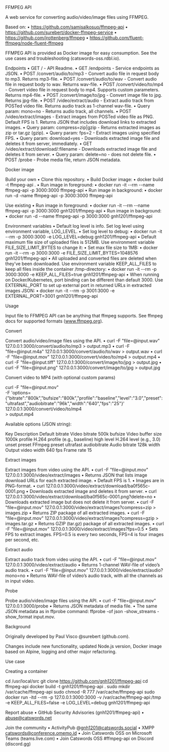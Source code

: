 FFMPEG API

A web service for converting audio/video/image files using FFMPEG.

Based on:
	•	https://github.com/samisalkosuo/ffmpeg-api
	•	https://github.com/surebert/docker-ffmpeg-service
	•	https://github.com/jrottenberg/ffmpeg
	•	https://github.com/fluent-ffmpeg/node-fluent-ffmpeg 

FFMPEG API is provided as Docker image for easy consumption. See the use cases and troubleshooting (catswords-oss.rdbl.io).

Endpoints
	•	GET / - API Readme.
	•	GET /endpoints - Service endpoints as JSON.
	•	POST /convert/audio/to/mp3 - Convert audio file in request body to mp3. Returns mp3-file.
	•	POST /convert/audio/to/wav - Convert audio file in request body to wav. Returns wav-file.
	•	POST /convert/video/to/mp4 - Convert video file in request body to mp4. Supports custom parameters. Returns mp4-file.
	•	POST /convert/image/to/jpg - Convert image file to jpg. Returns jpg-file.
	•	POST /video/extract/audio - Extract audio track from POSTed video file. Returns audio track as 1-channel wav-file.
	•	Query param: mono=no - Returns audio track, all channels.
	•	POST /video/extract/images - Extract images from POSTed video file as PNG. Default FPS is 1. Returns JSON that includes download links to extracted images.
	•	Query param: compress=zip|gzip - Returns extracted images as zip or tar.gz (gzip).
	•	Query param: fps=2 - Extract images using specified FPS.
	•	Query param: download=yes - Downloads extracted image file and deletes it from server, immediately.
	•	GET /video/extract/download/:filename - Downloads extracted image file and deletes it from server.
	•	Query param: delete=no - does not delete file.
	•	POST /probe - Probe media file, return JSON metadata.

Docker image

Build your own
	•	Clone this repository.
	•	Build Docker image:
	•	docker build -t ffmpeg-api .
	•	Run image in foreground:
	•	docker run -it --rm --name ffmpeg-api -p 3000:3000 ffmpeg-api
	•	Run image in background:
	•	docker run -d -name ffmpeg-api -p 3000:3000 ffmpeg-api

Use existing
	•	Run image in foreground:
	•	docker run -it --rm --name ffmpeg-api -p 3000:3000 gnh1201/ffmpeg-api
	•	Run image in background:
	•	docker run -d --name ffmpeg-api -p 3000:3000 gnh1201/ffmpeg-api

Environment variables
	•	Default log level is info. Set log level using environment variable, LOG_LEVEL.
	•	Set log level to debug:
	•	docker run -it --rm -p 3000:3000 -e LOG_LEVEL=debug gnh1201/ffmpeg-api
	•	Default maximum file size of uploaded files is 512MB. Use environment variable FILE_SIZE_LIMIT_BYTES to change it:
	•	Set max file size to 1MB:
	•	docker run -it --rm -p 3000:3000 -e FILE_SIZE_LIMIT_BYTES=1048576 gnh1201/ffmpeg-api
	•	All uploaded and converted files are deleted when they’ve been downloaded. Use environment variable KEEP_ALL_FILES to keep all files inside the container /tmp-directory:
	•	docker run -it --rm -p 3000:3000 -e KEEP_ALL_FILES=true gnh1201/ffmpeg-api
	•	When running on Docker/Kubernetes, port binding can be different than default 3000. Use EXTERNAL_PORT to set up external port in returned URLs in extracted images JSON:
	•	docker run -it --rm -p 3001:3000 -e EXTERNAL_PORT=3001 gnh1201/ffmpeg-api

Usage

Input file to FFMPEG API can be anything that ffmpeg supports. See ffmpeg docs for supported formats (www.ffmpeg.org).

Convert

Convert audio/video/image files using the API.
	•	curl -F "file=@input.wav" 127.0.0.1:3000/convert/audio/to/mp3  > output.mp3
	•	curl -F "file=@input.m4a" 127.0.0.1:3000/convert/audio/to/wav  > output.wav
	•	curl -F "file=@input.mov" 127.0.0.1:3000/convert/video/to/mp4  > output.mp4
	•	curl -F "file=@input.tiff" 127.0.0.1:3000/convert/image/to/jpg  > output.jpg
	•	curl -F "file=@input.png" 127.0.0.1:3000/convert/image/to/jpg  > output.jpg

Convert video to MP4 (with optional custom params)

curl -F "file=@input.mov" \
     -F 'options={"bitrate":"800k","bufsize":"800k","profile":"baseline","level":"3.0","preset":"ultrafast","audiobitrate":"96k","width":"640","fps":"25"}' \
     127.0.0.1:3000/convert/video/to/mp4 \
     > output.mp4

Available options (JSON string):

Key	Description	Default
bitrate	Video bitrate	500k
bufsize	Video buffer size	1000k
profile	H.264 profile (e.g., baseline)	high
level	H.264 level (e.g., 3.0)	unset
preset	FFmpeg preset	ultrafast
audiobitrate	Audio bitrate	128k
width	Output video width	640
fps	Frame rate	15

Extract images

Extract images from video using the API.
	•	curl -F "file=@input.mov" 127.0.0.1:3000/video/extract/images
	•	Returns JSON that lists image download URLs for each extracted image.
	•	Default FPS is 1.
	•	Images are in PNG-format.
	•	curl 127.0.0.1:3000/video/extract/download/ba0f565c-0001.png
	•	Downloads extracted image and deletes it from server.
	•	curl 127.0.0.1:3000/video/extract/download/ba0f565c-0001.png?delete=no
	•	Downloads extracted image but does not delete it from server.
	•	curl -F "file=@input.mov" 127.0.0.1:3000/video/extract/images?compress=zip > images.zip
	•	Returns ZIP package of all extracted images.
	•	curl -F "file=@input.mov" 127.0.0.1:3000/video/extract/images?compress=gzip > images.tar.gz
	•	Returns GZIP (tar.gz) package of all extracted images.
	•	curl -F "file=@input.mov" 127.0.0.1:3000/video/extract/images?fps=0.5
	•	Sets FPS to extract images. FPS=0.5 is every two seconds, FPS=4 is four images per second, etc.

Extract audio

Extract audio track from video using the API.
	•	curl -F "file=@input.mov" 127.0.0.1:3000/video/extract/audio
	•	Returns 1-channel WAV-file of video’s audio track.
	•	curl -F "file=@input.mov" 127.0.0.1:3000/video/extract/audio?mono=no
	•	Returns WAV-file of video’s audio track, with all the channels as in input video.

Probe

Probe audio/video/image files using the API.
	•	curl -F "file=@input.mov" 127.0.0.1:3000/probe
	•	Returns JSON metadata of media file.
	•	The same JSON metadata as in ffprobe command: ffprobe -of json -show_streams -show_format input.mov.

Background

Originally developed by Paul Visco @surebert (github.com).

Changes include new functionality, updated Node.js version, Docker image based on Alpine, logging and other major refactoring.

Use case

Creating a container

cd /usr/local/src
git clone https://github.com/gnh1201/ffmpeg-api
cd ffmpeg-api
docker build -t gnh1201/ffmpeg-api .
sudo mkdir /var/cache/ffmpeg-api
sudo chmod -R 777 /var/cache/ffmpeg-api
sudo docker run -itd --rm -p 127.0.0.1:3000:3000 -v /var/cache/ffmpeg-api:/tmp -e KEEP_ALL_FILES=false -e LOG_LEVEL=debug gnh1201/ffmpeg-api

Report abuse
	•	GitHub Security Advisories (gnh1201/ffmpeg-api)
	•	abuse@catswords.net

Join the community
	•	ActivityPub @gnh1201@catswords.social
	•	XMPP catswords@conference.omemo.id
	•	Join Catswords OSS on Microsoft Teams (teams.live.com)
	•	Join Catswords OSS #ffmpeg-api on Discord (discord.gg)
